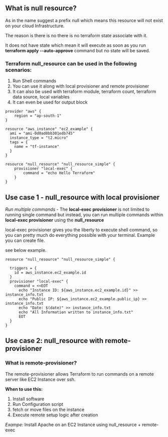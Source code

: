 ## What is null resource?

As in the name suggest a prefix null which means this resource will not exist on your cloud Infrastructure.

The reason is there is no there is no terraform state associate with it.

It does not have state which mean it will execute as soon as you run **terraform apply --auto-approve** command but no state will be saved. 

### Terraform null_resource can be used in the following scenarios:

1. Run Shell commands
2. You can use it along with local provisioner and remote provisioner
3. It can also be used with terraform module, terraform count, terraform data source, local variables
4. It can even be used for output block

```
provider "aws" {
    region = "ap-south-1"
}

resource "aws_instance" "ec2_example" {
  ami = "ami-0d0ad8bb301edb745"
  instance_type = "t2.micro"
  tags = {
    name = "tf-instance"
  }
}

resource "null_resource" "null_resource_simple" {
    provisioner "local-exec" {
        command = "echo Hello Terraform"
    }
}

```

## Use case 1 - null_resource with local provisioner

_Run multiple commands_ - The **local-exec provisioner** is not limited to running single command but instead, you can run multiple commands within **local-exec provisioner** using the **null_resource**

local-exec provisioner gives you the liberty to execute shell command, so you can pretty much do everything possible with your terminal. Example you can create file.

see below example.

```
resource "null_resource" "null_resource_simple" {
  
  triggers = {
    id = aws_instance.ec2_example.id
  }
  provisioner "local-exec" {
    command = <<EOT
      echo "Instance ID: ${aws_instance.ec2_example.id}" >> instance_info.txt
      echo "Public IP: ${aws_instance.ec2_example.public_ip} >> instance_info.txt
      echo "Date: $(date)" >> instance_info.txt
      echo "All Information written to instance_info.txt"
      EOT
  }
}
```

## Use case 2: null_resource with remote-provisioner
### What is remote-provisioner?

The remote-provisioner allows Terraform to run commands on a remote server like EC2 Instance over ssh.

__When to use this:__
1. Install software
2. Run Configuration script
3. fetch or move files on the instance
4. Execute remote setup logic after creation

_Exampe:_ Install Apache on an EC2 Instance using null_resource + remote-exec



